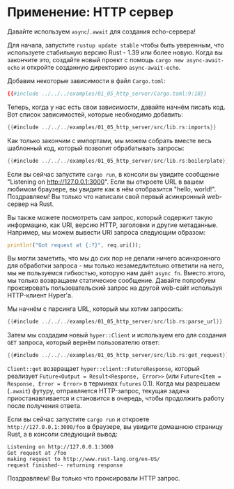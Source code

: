 # Применение: HTTP сервер

Давайте используем `async`/`.await` для создания echo-сервера!

Для начала, запустите `rustup update stable` чтобы
быть уверенным, что используете стабильную версию Rust - 1.39 или более новую.
Когда вы закончите это, создайте новый проект с
помощь `cargo new async-await-echo` и
откройте созданную директорию `async-await-echo`.

Добавим некоторые зависимости в файл `Cargo.toml`:

```toml
{{#include ../../../examples/01_05_http_server/Cargo.toml:9:18}}
```

Теперь, когда у нас есть свои зависимости, давайте начнём писать код. Вот список
зависимостей, которые необходимо добавить:

```rust
{{#include ../../../examples/01_05_http_server/src/lib.rs:imports}}
```

Как только закончим с импортами, мы можем собрать вместе весь
шаблонный код, который позволит обрабатывать запросы:

```rust
{{#include ../../../examples/01_05_http_server/src/lib.rs:boilerplate}}
```

Если вы сейчас запустите `cargo run`, в консоли вы
увидите сообщение "Listening on http://127.0.0.1:3000". Если вы
откроете URL в вашем любимом браузере, вы увидите как в нём
отобразится "hello, world!". Поздравляем! Вы только что написали
свой первый асинхронный web-сервер на Rust.

Вы также можете посмотреть сам запрос, который содержит такую
информацию, как URI, версию HTTP, заголовки и другие
метаданные. Например, мы можем вывести URI запроса
следующим образом:

```rust
println!("Got request at {:?}", req.uri());
```

Вы могли заметить, что мы до сих пор не делали ничего
асинхронного для обработки запроса - мы только незамедлительно
ответили на него, мы не пользуемся гибкостью, которую нам даёт
`async fn`. Вместо этого, мы только возвращаем
статическое сообщение. Давайте попробуем проксировать
пользовательский запрос на другой web-сайт используя
HTTP-клиент Hyper'а.

Мы начнём с парсинга URL, который мы хотим запросить:

```rust
{{#include ../../../examples/01_05_http_server/src/lib.rs:parse_url}}
```

Затем мы создадим новый `hyper::Client` и
используем его для создания `GET` запроса, который
вернём пользователю ответ:

```rust
{{#include ../../../examples/01_05_http_server/src/lib.rs:get_request}}
```

`Client::get` возвращает
`hyper::client::FutureResponse`, который реализует
`Future<Output = Result<Response, Error>>`
(или `Future<Item = Response, Error = Error>` в
терминах `futures` 0.1). Когда мы разрешаем (`.await`)
футуру, отправляется HTTP-запрос, текущая задача
приостанавливается и становится в очередь, чтобы продолжить
работу после получения ответа.

Если вы сейчас запустите `cargo run` и откроете
`http://127.0.0.1:3000/foo` в браузере, вы увидите
домашнюю страницу Rust, а в консоли следующий вывод:

```
Listening on http://127.0.0.1:3000
Got request at /foo
making request to http://www.rust-lang.org/en-US/
request finished-- returning response
```

Поздравляем! Вы только что проксировали HTTP запрос.
